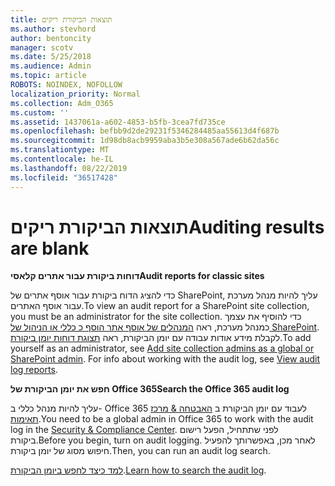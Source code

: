 ```yaml
---
title: תוצאות הביקורת ריקים
ms.author: stevhord
author: bentoncity
manager: scotv
ms.date: 5/25/2018
ms.audience: Admin
ms.topic: article
ROBOTS: NOINDEX, NOFOLLOW
localization_priority: Normal
ms.collection: Adm_O365
ms.custom: ''
ms.assetid: 1437061a-a602-4853-b5fb-3cea7fd735ce
ms.openlocfilehash: befbb9d2de29231f5346284485aa55613d4f687b
ms.sourcegitcommit: 1d98db8acb9959aba3b5e308a567ade6b62da56c
ms.translationtype: MT
ms.contentlocale: he-IL
ms.lasthandoff: 08/22/2019
ms.locfileid: "36517428"
---
```

# <a name="auditing-results-are-blank"></a><span data-ttu-id="fd99f-102">תוצאות הביקורת ריקים</span><span class="sxs-lookup"><span data-stu-id="fd99f-102">Auditing results are blank</span></span>

 <span data-ttu-id="fd99f-103">**דוחות ביקורת עבור אתרים קלאסי**</span><span class="sxs-lookup"><span data-stu-id="fd99f-103">**Audit reports for classic sites**</span></span>
  
<span data-ttu-id="fd99f-104">כדי להציג הדוח ביקורת עבור אוסף אתרים של SharePoint, עליך להיות מנהל מערכת עבור אוסף האתרים.</span><span class="sxs-lookup"><span data-stu-id="fd99f-104">To view an audit report for a SharePoint site collection, you must be an administrator for the site collection.</span></span> <span data-ttu-id="fd99f-105">כדי להוסיף את עצמך כמנהל מערכת, ראה [המנהלים של אוסף אתר הוסף כ כללי או הניהול של SharePoint](https://go.microsoft.com/fwlink/?linkid=869390). לקבלת מידע אודות עבודה עם יומן הביקורת, ראה [תצוגת דוחות יומן ביקורת](https://go.microsoft.com/fwlink/?linkid=395237).</span><span class="sxs-lookup"><span data-stu-id="fd99f-105">To add yourself as an administrator, see [Add site collection admins as a global or SharePoint admin](https://go.microsoft.com/fwlink/?linkid=869390). For info about working with the audit log, see [View audit log reports](https://go.microsoft.com/fwlink/?linkid=395237).</span></span> 
  
 <span data-ttu-id="fd99f-106">**חפש את יומן הביקורת של Office 365**</span><span class="sxs-lookup"><span data-stu-id="fd99f-106">**Search the Office 365 audit log**</span></span>
  
<span data-ttu-id="fd99f-107">עליך להיות מנהל כללי ב- Office 365 לעבוד עם יומן הביקורת ב [האבטחה &amp; מרכז תאימות](https://protection.office.com).</span><span class="sxs-lookup"><span data-stu-id="fd99f-107">You need to be a global admin in Office 365 to work with the audit log in the [Security &amp; Compliance Center](https://protection.office.com).</span></span> <span data-ttu-id="fd99f-108">לפני שתתחיל, הפעל רישום ביקורת.</span><span class="sxs-lookup"><span data-stu-id="fd99f-108">Before you begin, turn on audit logging.</span></span> <span data-ttu-id="fd99f-109">לאחר מכן, באפשרותך להפעיל חיפוש מסוג של יומן ביקורת.</span><span class="sxs-lookup"><span data-stu-id="fd99f-109">Then, you can run an audit log search.</span></span> 
  
<span data-ttu-id="fd99f-110">[למד כיצד לחפש ביומן הביקורת](https://go.microsoft.com/fwlink/?linkid=708432).</span><span class="sxs-lookup"><span data-stu-id="fd99f-110">[Learn how to search the audit log](https://go.microsoft.com/fwlink/?linkid=708432).</span></span>
  

